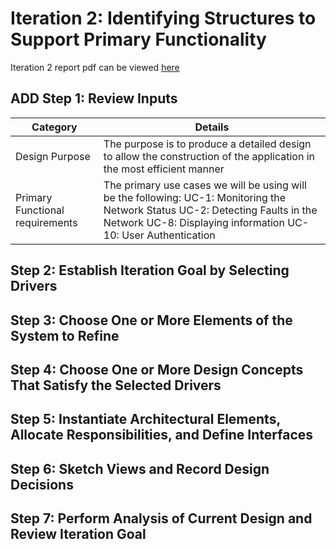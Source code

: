 # Iteration 2: Identifying Structures to Support Primary Functionality

Iteration 2 report pdf can be viewed [here](https://github.com/nivethagnan/SOFE3650U-Final-Project/blob/main/Iteration%202/Iteration%202.pdf)

## ADD Step 1: Review Inputs

| Category | Details |
| --- | --- |
| Design Purpose | The purpose is to produce a detailed design to allow the construction of the application in the most efficient manner |
| Primary Functional requirements | The primary use cases we will be using will be the following: UC-1: Monitoring the Network Status UC-2: Detecting Faults in the Network UC-8: Displaying information UC-10: User Authentication |
                     

## Step 2: Establish Iteration Goal by Selecting Drivers

## Step 3: Choose One or More Elements of the System to Refine

## Step 4: Choose One or More Design Concepts That Satisfy the Selected Drivers

## Step 5: Instantiate Architectural  Elements, Allocate  Responsibilities, and Define Interfaces

## Step 6: Sketch Views and Record Design Decisions 

## Step 7: Perform Analysis of Current Design and Review Iteration Goal

